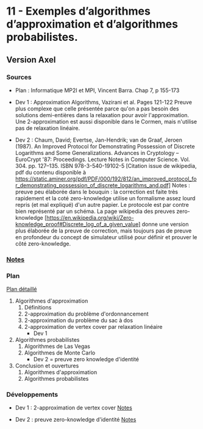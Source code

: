 # 11 - Exemples d’algorithmes d’approximation et d’algorithmes probabilistes. #

## Version Axel ##

### Sources ###

- Plan : Informatique MP2I et MPI, Vincent Barra. Chap 7, p 155-173

- Dev 1 : Approximation Algorithms, Vazirani et al. Pages 121-122
  Preuve plus complexe que celle présentée parce qu'on a pas besoin des solutions demi-entières dans la relaxation pour avoir l'approximation.
  Une 2-approximation est aussi disponible dans le Cormen, mais n'utilise pas de relaxation linéaire.

- Dev 2 : Chaum, David; Evertse, Jan-Hendrik; van de Graaf, Jeroen (1987). An Improved Protocol for Demonstrating Possession of Discrete Logarithms and Some Generalizations. Advances in Cryptology – EuroCrypt '87: Proceedings. Lecture Notes in Computer Science. Vol. 304. pp. 127–135. ISBN 978-3-540-19102-5 [Citation issue de wikipedia, pdf du contenu disponible à https://static.aminer.org/pdf/PDF/000/192/812/an_improved_protocol_for_demonstrating_possession_of_discrete_logarithms_and.pdf]
  Notes : preuve peu élaborée dans le bouquin : la correction est faite très rapidement et la coté zero-knowledge utilise un formalisme assez lourd repris (et mal expliqué) d'un autre papier.
  Le protocole est par contre bien représenté par un schéma. La page wikipedia des preuves zero-knowledge [https://en.wikipedia.org/wiki/Zero-knowledge_proof#Discrete_log_of_a_given_value] donne une version plus élaborée de la preuve de correction, mais toujours pas de preuve en profondeur du concept de simulateur utilisé pour définir et prouver le côté zero-knowledge.

### [Notes](notesAK.md) ###

### Plan ###

[Plan détaillé](planAK.pdf)

1. Algorithmes d'approximation
   1. Définitions
   2. 2-approximation du problème d'ordonnancement
   3. 2-approximation du problème du sac à dos
   4. 2-approximation de vertex cover par relaxation linéaire
	  * Dev 1
2. Algorithmes probabilistes
   1. Algorithmes de Las Vegas
   2. Algorithmes de Monte Carlo
	  * Dev 2 = preuve zero knowledge d'identité
3. Conclusion et ouvertures
   1. Algorithmes d'approximation
   2. Algorithmes probabilistes

### Développements ###

- Dev 1 : 2-approximation de vertex cover
  [Notes](AK-vertex_cover.pdf)

- Dev 2 : preuve zero-knowledge d'identité
  [Notes](AK-preuve_identite.pdf)
